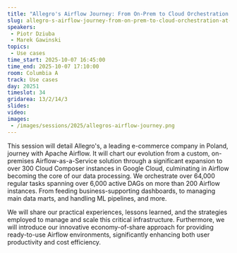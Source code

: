 ```yaml
---
title: "Allegro's Airflow Journey: From On-Prem to Cloud Orchestration at Scale"
slug: allegro-s-airflow-journey-from-on-prem-to-cloud-orchestration-at-scale
speakers:
 - Piotr Dziuba
 - Marek Gawinski
topics:
 - Use cases
time_start: 2025-10-07 16:45:00
time_end: 2025-10-07 17:10:00
room: Columbia A
track: Use cases
day: 20251
timeslot: 34
gridarea: 13/2/14/3
slides:
video: 
images:
 - /images/sessions/2025/allegros-airflow-journey.png
---
```


This session will detail Allegro's, a leading e-commerce company in Poland, journey with Apache Airflow. It will chart our evolution from a custom, on-premises Airflow-as-a-Service solution through a significant expansion to over 300 Cloud Composer instances in Google Cloud, culminating in Airflow becoming the core of our data processing. We orchestrate over 64,000 regular tasks spanning over 6,000 active DAGs on more than 200 Airflow instances. From feeding business-supporting dashboards, to managing main data marts, and handling ML pipelines, and more.

We will share our practical experiences, lessons learned, and the strategies employed to manage and scale this critical infrastructure. Furthermore, we will introduce our innovative economy-of-share approach for providing ready-to-use Airflow environments, significantly enhancing both user productivity and cost efficiency.